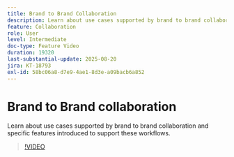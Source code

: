 ```yaml
---
title: Brand to Brand Collaboration
description: Learn about use cases supported by brand to brand collaboration and specific features introduced to support these workflows.
feature: Collaboration
role: User
level: Intermediate
doc-type: Feature Video
duration: 19320
last-substantial-update: 2025-08-20
jira: KT-18793
exl-id: 58bc06a8-d7e9-4ae1-8d3e-a09bacb6a852
---
```

# Brand to Brand collaboration

Learn about use cases supported by brand to brand collaboration and specific features introduced to support these workflows.

>[!VIDEO](https://video.tv.adobe.com/v/3470936/?learn=on&enablevpops)
